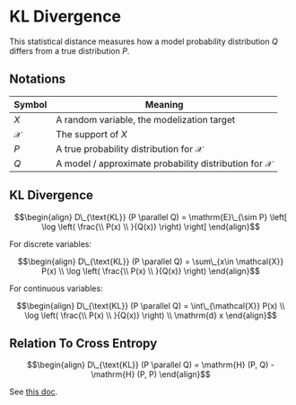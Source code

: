 # KL Divergence

This statistical distance measures how a model probability distribution $Q$ differs from a true distribution $P$.

## Notations

| Symbol                                                                    | Meaning                                                                           |
| ------------------------------------------------------------------------- | --------------------------------------------------------------------------------- |
| $X$                                                                       | A random variable, the modelization target                                        |
| $\mathcal{X}$                                                             | The support of $X$                                                                |
| $P$                                                                       | A true probability distribution for $\mathcal{X}$                                 |
| $Q$                                                                       | A model / approximate probability distribution for $\mathcal{X}$                  |

## KL Divergence

$$\begin{align}
D\_{\text{KL}} (P \parallel Q) = \mathrm{E}\_{\sim P} \left[ \log \left( \frac{\\ P(x) \\ }{Q(x)} \right) \right]
\end{align}$$

For discrete variables:

$$\begin{align}
D\_{\text{KL}} (P \parallel Q) = \sum\_{x\in \mathcal{X}} P(x) \\ \log \left( \frac{\\ P(x) \\ }{Q(x)} \right)
\end{align}$$

For continuous variables:

$$\begin{align}
D\_{\text{KL}} (P \parallel Q) = \int\_{\mathcal{X}} P(x)  \\ \log \left( \frac{\\ P(x) \\ }{Q(x)} \right) \\ \mathrm{d} x
\end{align}$$

## Relation To Cross Entropy

$$\begin{align}
D\_{\text{KL}} (P \parallel Q) = \mathrm{H} (P, Q) - \mathrm{H} (P, P)
\end{align}$$

See [this doc](./cross-entropy.md).

